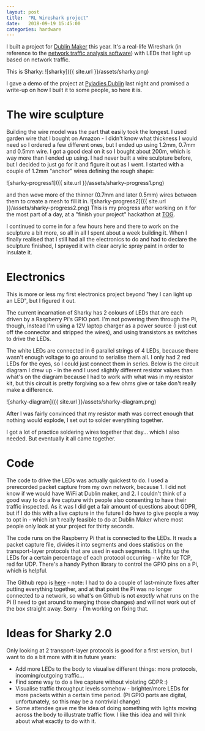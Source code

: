 ```yaml
---
layout: post
title:  "RL Wireshark project"
date:   2018-09-19 15:45:00
categories: hardware
---
```


I built a project for [Dublin Maker][dublinmaker] this year. It's a real-life Wireshark (in reference to the [network traffic analysis software][wireshark]) with LEDs that light up based on network traffic.

This is Sharky:
![sharky]({{ site.url }}/assets/sharky.png) 

I gave a demo of the project at [Pyladies Dublin][pyladies] last night and promised a write-up on how I built it to some people, so here it is.

# The wire sculpture

Building the wire model was the part that easily took the longest. I used garden wire that I bought on Amazon - I didn't know what thickness I would need so I ordered a few different ones, but I ended up using 1.2mm, 0.7mm and 0.5mm wire. I got a good deal on it so I bought about 200m, which is way more than I ended up using. 
I had never built a wire sculpture before, but I decided to just go for it and figure it out as I went. I started with a couple of 1.2mm "anchor" wires defining the rough shape:

![sharky-progress1]({{ site.url }}/assets/sharky-progress1.png) 

and then wove more of the thinner (0.7mm and later 0.5mm) wires between them to create a mesh to fill it in.
![sharky-progress2]({{ site.url }}/assets/sharky-progress2.png) 
This is my progress after working on it for the most part of a day, at a "finish your project" hackathon at [TOG][tog].

I continued to come in for a few hours here and there to work on the sculpture a bit more, so all in all I spent about a week building it. When I finally realised that I still had all the electronics to do and had to declare the sculpture finished, I sprayed it with clear acrylic spray paint in order to insulate it.


# Electronics

This is more or less my first electronics project beyond "hey I can light up an LED", but I figured it out.

The current incarnation of Sharky has 2 colours of LEDs that are each driven by a Raspberry Pi's GPIO port. I'm not powering them through the Pi, though, instead I'm using a 12V laptop charger as a power source (I just cut off the connector and stripped the wires), and using transistors as switches to drive the LEDs.

The white LEDs are connected in 6 parallel strings of 4 LEDs, because there wasn't enough voltage to go around to serialise them all. I only had 2 red LEDs for the eyes, so I could just connect them in series. Below is the circuit diagram I drew up - in the end I used slightly different resistor values than what's on the diagram because I had to work with what was in my resistor kit, but this circuit is pretty forgiving so a few ohms give or take don't really make a difference. 

![sharky-diagram]({{ site.url }}/assets/sharky-diagram.png) 

After I was fairly convinced that my resistor math was correct enough that nothing would explode, I set out to solder everything together. 

I got a lot of practice soldering wires together that day... which I also needed. But eventually it all came together.


# Code

The code to drive the LEDs was actually quickest to do. I used a prerecorded packet capture from my own network, because 1. I did not know if we would have WiFi at Dublin maker, and 2. I couldn't think of a good way to do a live capture with people also consenting to have their traffic inspected. As it was I did get a fair amount of questions about GDPR, but if I do this with a live capture in the future I do have to give people a way to opt in - which isn't really feasible to do at Dublin Maker where most people only look at your project for thirty seconds. 

The code runs on the Raspberry Pi that is connected to the LEDs. It reads a packet capture file, divides it into segments and does statistics on the transport-layer protocols that are used in each segments. It lights up the LEDs for a certain percentage of each protocol occurring - white for TCP, red for UDP. There's a handy Python library to control the GPIO pins on a Pi, which is helpful.

The Github repo is [here][code] - note: I had to do a couple of last-minute fixes after putting everything together, and at that point the Pi was no longer connected to a network, so what's on Github is not *exactly* what runs on the Pi (I need to get around to merging those changes) and will not work out of the box straight away. Sorry - I'm working on fixing that.


# Ideas for Sharky 2.0

Only looking at 2 transport-layer protocols is good for a first version, but I want to do a bit more with it in future years:
- Add more LEDs to the body to visualise different things: more protocols, incoming/outgoing traffic...
- Find some way to do a live capture without violating GDPR :) 
- Visualise traffic throughput levels somehow - brighter/more LEDs for more packets within a certain time period. (Pi GPIO ports are digital, unfortunately, so this may be a nontrivial change)
- Some attendee gave me the idea of doing something with lights moving across the body to illustrate traffic flow. I like this idea and will think about what exactly to do with it.


[wireshark]: https://www.wireshark.org
[dublinmaker]: http://www.dublinmaker.ie/
[pyladies]: https://www.meetup.com/PyLadiesDublin/
[tog]: https://www.tog.ie
[code]: https://github.com/machineperson/shark-in-the-wires
